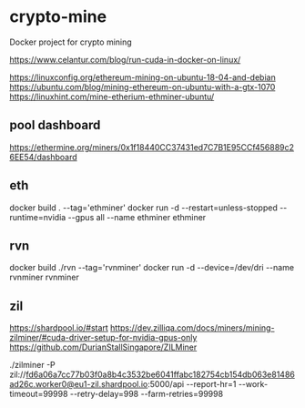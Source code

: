 # crypto-mine
Docker project for crypto mining

https://www.celantur.com/blog/run-cuda-in-docker-on-linux/

https://linuxconfig.org/ethereum-mining-on-ubuntu-18-04-and-debian
https://ubuntu.com/blog/mining-ethereum-on-ubuntu-with-a-gtx-1070
https://linuxhint.com/mine-etherium-ethminer-ubuntu/

## pool dashboard
https://ethermine.org/miners/0x1f18440CC37431ed7C7B1E95CCf456889c26EE54/dashboard


## eth
docker build . --tag='ethminer'
docker run -d --restart=unless-stopped --runtime=nvidia --gpus all --name ethminer ethminer


## rvn
docker build ./rvn --tag='rvnminer'
docker run -d --device=/dev/dri --name rvnminer rvnminer 


## zil

https://shardpool.io/#start
https://dev.zilliqa.com/docs/miners/mining-zilminer/#cuda-driver-setup-for-nvidia-gpus-only
https://github.com/DurianStallSingapore/ZILMiner

./zilminer -P zil://fd6a06a7cc77b03f0a8b4c3532be6041ffabc182754cb154db063e81486ad26c.worker0@eu1-zil.shardpool.io:5000/api --report-hr=1 --work-timeout=99998 --retry-delay=998 --farm-retries=99998




